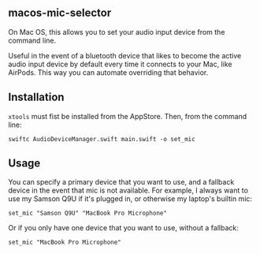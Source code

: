 ## macos-mic-selector
On Mac OS, this allows you to set your audio input device from the command line.

Useful in the event of a bluetooth device that likes to become the active audio input device by default every time it connects to your Mac, like AirPods. This way you can automate overriding that behavior.

## Installation
`xtools` must fist be installed from the AppStore. Then, from the command line:
```
swiftc AudioDeviceManager.swift main.swift -o set_mic
```

## Usage
You can specify a primary device that you want to use, and a fallback device in the event that mic is not available. For example, I always want to use my Samson Q9U if it's plugged in, or otherwise my laptop's builtin mic:
```
set_mic "Samson Q9U" "MacBook Pro Microphone"
```

Or if you only have one device that you want to use, without a fallback:
```
set_mic "MacBook Pro Microphone"
```

